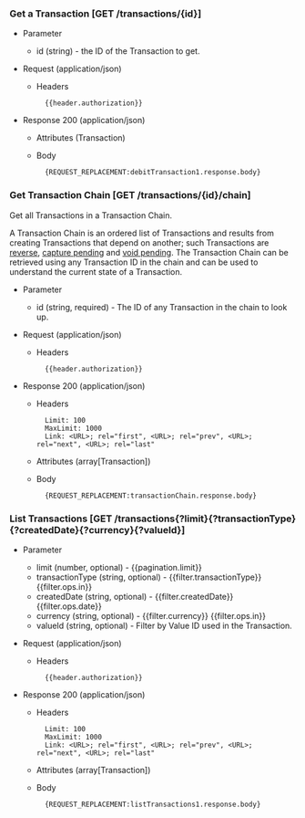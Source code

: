 ### Get a Transaction [GET /transactions/{id}]

+ Parameter
    + id (string) - the ID of the Transaction to get.

+ Request (application/json)
    + Headers
    
            {{header.authorization}}

+ Response 200 (application/json)
    + Attributes (Transaction)

    + Body

            {REQUEST_REPLACEMENT:debitTransaction1.response.body}
            
### Get Transaction Chain [GET /transactions/{id}/chain]

Get all Transactions in a Transaction Chain. 

A Transaction Chain is an ordered list of Transactions and results from creating Transactions that depend on another; such Transactions are [reverse](#reference/0/transactions/reverse), [capture pending](#reference/0/transactions/capture-pending) and [void pending](#reference/0/transactions/void-pending). The Transaction Chain can be retrieved using any Transaction ID in the chain and can be used to understand the current state of a Transaction.  

+ Parameter
    + id (string, required) - The ID of any Transaction in the chain to look up. 

+ Request (application/json)
    + Headers
    
            {{header.authorization}}

+ Response 200 (application/json)
    + Headers
        
            Limit: 100
            MaxLimit: 1000
            Link: <URL>; rel="first", <URL>; rel="prev", <URL>; rel="next", <URL>; rel="last"
        
    + Attributes (array[Transaction])

    + Body

            {REQUEST_REPLACEMENT:transactionChain.response.body}

### List Transactions [GET /transactions{?limit}{?transactionType}{?createdDate}{?currency}{?valueId}]

+ Parameter
    + limit (number, optional) - {{pagination.limit}}
    + transactionType (string, optional) - {{filter.transactionType}}  {{filter.ops.in}}
    + createdDate (string, optional) - {{filter.createdDate}}  {{filter.ops.date}}
    + currency (string, optional) - {{filter.currency}}  {{filter.ops.in}}
    + valueId (string, optional) - Filter by Value ID used in the Transaction.

+ Request (application/json)
    + Headers
    
            {{header.authorization}}

+ Response 200 (application/json)
    + Headers
        
            Limit: 100
            MaxLimit: 1000
            Link: <URL>; rel="first", <URL>; rel="prev", <URL>; rel="next", <URL>; rel="last"
        
    + Attributes (array[Transaction])

    + Body

            {REQUEST_REPLACEMENT:listTransactions1.response.body}
